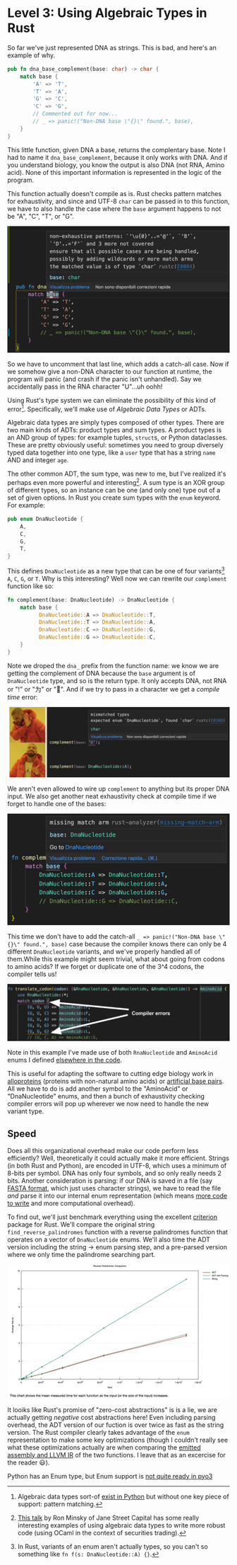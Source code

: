 # Level 3: Using Algebraic Types in Rust

So far we've just represented DNA as strings. This is bad, and here's an example of why. 

``` rust
pub fn dna_base_complement(base: char) -> char {
    match base {
        'A' => 'T',
        'T' => 'A',
        'G' => 'C',
        'C' => 'G',
        // Commented out for now...
        // _ => panic!("Non-DNA base \"{}\" found.", base),
    }
}
```

This little function, given DNA a base, returns the complentary base. Note I had to name it `dna_base_complement`, because it only works with DNA. And if you understand biology, you know the output is also DNA (not RNA, Amino acid). None of this important information is represented in the logic of the program.

This function actually doesn't compile as is. Rust checks pattern matches for exhaustivity, and since and UTF-8 `char` can be passed in to this function, we have to also handle the case where the `base` argument happens to not be "A", "C", "T", or "G". 

![](2021-11-12-08-45-01.png)

So we have to uncomment that last line, which adds a catch-all case. Now if we somehow give a non-DNA character to our function at runtime, the program will panic (and crash if the panic isn't unhandled). Say we accidentally pass in the RNA character "U"...uh oohh! 

Using Rust's type system we can eliminate the possibility of this kind of error[^1]. Specifically, we'll make use of _Algebraic Data Types_ or ADTs.

Algebraic data types are simply types composed of other types. There are two main kinds of ADTs: product types and sum types. A product types is an AND group of types: for example tuples, `struct`s, or Python dataclasses. These are pretty obviously useful: sometimes you need to group diversely typed data together into one type, like a `user` type that has a string `name` AND and integer `age`. 

The other common ADT, the sum type, was new to me, but I've realized it's perhaps even more powerful and interesting[^2]. A sum type is an XOR group of different types, so an instance can be one (and only one) type out of a set of given options. In Rust you create sum types with the `enum` keyword. For example:

``` rust
pub enum DnaNucleotide {
    A,
    C,
    G,
    T,
}
```

This defines `DnaNucleotide` as a new type that can be one of four variants[^3] `A`, `C`, `G`, or `T`. Why is this interesting? Well now we can rewrite our `complement` function like so:

``` rust
fn complement(base: DnaNucleotide) -> DnaNucleotide {
    match base {
          DnaNucleotide::A => DnaNucleotide::T,
          DnaNucleotide::T => DnaNucleotide::A,
          DnaNucleotide::C => DnaNucleotide::G,
          DnaNucleotide::G => DnaNucleotide::C,
    }
}
```

Note we droped the `dna_` prefix from the function name: we know we are getting the complement of DNA because the `base` argument is of `DnaNucleotide` type, and so is the return type. It only accepts DNA, not RNA or "!" or "为" or "🌯". And if we try to pass in a character we get a _compile time_ error:

![](2021-11-12-09-45-14.png)

We aren't even allowed to wire up `complement` to anything but its proper DNA input. We also get another neat exhaustivity check at compile time if we forget to handle one of the bases:

![](2021-11-12-09-40-15.png)

This time we don't have to add the catch-all `_ => panic!("Non-DNA base \"{}\" found.", base)` case because the compiler knows there can only be 4 different `DnaNucleotide` variants, and we've properly handled all of them.While this example might seem trivial, what about going from codons to amino acids? If we forget or duplicate one of the 3^4 codons, the compiler tells us!

![](2021-11-12-09-49-10.png)

Note in this example I've made use of both `RnaNucleotide` and `AminoAcid` enums I defined [elsewhere in the code](https://github.com/cyniphile/rosalind/blob/main/bio-lib-algebraic-rs/src/lib.rs). 

This is useful for adapting the software to cutting edge biology work in [alloproteins](https://en.wikipedia.org/wiki/Alloprotein#:~:text=An%20alloprotein%20is%20a%20novel,non%2Dnatural%22%20amino%20acids.&text=The%20usual%20mechanisms%2C%20which%20produce,novel%20proteins%20the%20same%20way.) (proteins with non-natural amino acids) or [artificial base pairs](https://en.wikipedia.org/wiki/D5SICS). All we have to do is add another symbol to the "AminoAcid" or "DnaNucleotide" enums, and then a bunch of exhaustivity checking compiler errors will pop up wherever we now need to handle the new variant type. 

## Speed

Does all this organizational overhead make our code perform less efficiently? Well, theoretically it could actually make it more efficient. Strings (in both Rust and Python), are encoded in UTF-8, which uses a minimum of 8-bits per symbol. DNA has only four symbols, and so only really needs 2 bits. Another consideration is parsing: if our DNA is saved in a file (say [FASTA format](https://en.wikipedia.org/wiki/FASTA_format), which just uses character strings), we have to read the file _and_ parse it into our internal enum representation (which means [more code to write](https://github.com/cyniphile/rosalind/blob/99c3fdb60985b09e9418b308d9bdae4a7657ecbe/bio-lib-algebraic-rs/src/lib.rs#L86) and more computational overhead).

To find out, we'll just benchmark everything using the excellent [criterion](https://github.com/bheisler/criterion.rs) package for Rust. We'll compare the original string `find_reverse_palindromes` function with a reverse palindromes function that operates on a vector of `DnaNucleotide` enums. We'll also time the ADT version including the string -> enum parsing step, and a pre-parsed version where we only time the palindrome searching part. 

![](Schermata-2021-11-16-alle-15.51.28.png)

It looiks like Rust's promise of "zero-cost abstractions" is is a lie, we are actually getting _negative_ cost abstractions here! Even including parsing overhead, the ADT version of our fuction is over twice as fast as the string version. The Rust compiler clearly takes advantage of the `enum` representation to make some key optimizations (though I couldn't really see what these optimizations actually are when comparing the [emitted assembly and LLVM IR](https://github.com/cyniphile/rosalind/blob/main/bio-lib-algebraic-rs/asm_output/find_reverse_palindromes_adt.asm) of the two functions. I leave that as an excercise for the reader 😃). 



Python has an Enum type, but Enum support is [not quite ready in pyo3](https://github.com/PyO3/pyo3/issues/834)



[^1]: Algebraic data types sort-of [exist in Python](https://stackoverflow.com/questions/16258553/how-can-i-define-algebraic-data-types-in-python) but without one key piece of support: pattern matching.

[^2]: [This talk](https://youtu.be/FnBPECrSC7o?t=1867) by Ron Minsky of Jane Street Capital has some really interesting examples of using algebraic data types to write more robust code (using OCaml in the context of securities trading).

[^3]: In Rust, variants of an enum aren't actually types, so you can't so something like `fn f(s: DnaNucleotide::A) {}`.  

